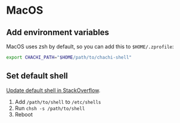 # MacOS

## Add environment variables

MacOS uses zsh by default, so you can add this to `$HOME/.zprofile`:

```bash
export CHACHI_PATH="$HOME/path/to/chachi-shell"
```

## Set default shell

[Update default shell in StackOverflow](https://stackoverflow.com/questions/453236/how-can-i-set-my-default-shell-on-a-mac-e-g-to-fish).

1. Add `/path/to/shell` to `/etc/shells`
2. Run `chsh -s /path/to/shell`
3. Reboot
